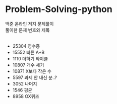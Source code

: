 # Problem-Solving-python
백준 온라인 저지 문제풀이
<br>
풀이한 문제 번호와 제목
<br><br>

  
  
    
<ul>
<li>25304 영수증</li>
<li>15552 빠른 A+B</li>
<li>1110 더하기 싸이클</li>
<li>10807 개수 세기 </li>
<li>10871 X보다 작은 수</li>
<li>5597 과제 안 내신 분..?</li>
<li>3052 나머지</li>
<li>1546 평균</li>
<li>8958 OX퀴즈</li>
</ul>
